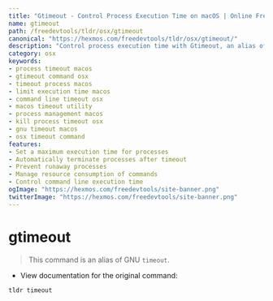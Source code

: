 ```yaml
---
title: "Gtimeout - Control Process Execution Time on macOS | Online Free DevTools by Hexmos"
name: gtimeout
path: /freedevtools/tldr/osx/gtimeout
canonical: "https://hexmos.com/freedevtools/tldr/osx/gtimeout/"
description: "Control process execution time with Gtimeout, an alias of GNU timeout on macOS. Manage process timeouts and resource consumption effortlessly. Free online tool, no registration required."
category: osx
keywords:
- process timeout macos
- gtimeout command osx
- timeout process macos
- limit execution time macos
- command line timeout osx
- macos timeout utility
- process management macos
- kill process timeout osx
- gnu timeout macos
- osx timeout command
features:
- Set a maximum execution time for processes
- Automatically terminate processes after timeout
- Prevent runaway processes
- Manage resource consumption of commands
- Control command line execution time
ogImage: "https://hexmos.com/freedevtools/site-banner.png"
twitterImage: "https://hexmos.com/freedevtools/site-banner.png"
---
```


# gtimeout

> This command is an alias of GNU `timeout`.

- View documentation for the original command:

`tldr timeout`

